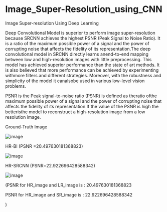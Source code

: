 # Image_Super-Resolution_using_CNN
Image Super-resolution Using Deep Learning


 Deep Convolutional Model is superior to perform image super-resolution because SRCNN  achieves  the  highest PSNR  (Peak  Signal  to  Noise  Ratio). It is  a  ratio  of  the maximum possible power of a signal and the  power of corrupting noise that affects the  fidelity  of  its  representation.The  deep  convolutional  model in  SRCNN directly learns  anend-to-end  mapping  between  low and  high-resolution  images  with  little preprocessing.  This  model has  achieved  superior  performance  than  the  state  of  art methods. It    is    also   believed    that    more    performance    can    be    achieved    by experimenting   withmore   filters   and   different   strategies.   Moreover,   with the robustness and simplicity of the model it canalsobe used in various low-level vision problems.
 
 
 PSNR is the Peak  signal-to-noise ratio  (PSNR)  is defined  as  theratio ofthe  maximum  possible power  of  a  signal  and  the  power  of  corrupting  noise  that  affects  the  fidelity  of  its representation.If the value of the PSNR is high the betteristhe model to reconstruct a high-resolution image from a low resolution image.
 
 Ground-Truth Image
 
 
 
 ![image](https://user-images.githubusercontent.com/51491512/113520735-32caa200-958d-11eb-9ecd-d59ad39408ff.png)


HR-BI (PSNR  =20.497630181368823)





![image](https://user-images.githubusercontent.com/51491512/113520768-60afe680-958d-11eb-942a-79268c930fee.png)



HR-SRCNN (PSNR=22.922696428588342)
 





![image](https://user-images.githubusercontent.com/51491512/113520772-67d6f480-958d-11eb-9410-ec257aafde47.png)

(PSNR for HR_image and LR_image is : 20.497630181368823

PSNR for HR_image and SR_image is : 22.922696428588342

)
 
